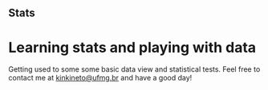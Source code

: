 ## Stats
# Learning stats and playing with data

Getting used to some some basic data view and statistical tests. Feel free to contact me at kinkineto@ufmg.br and have a good day!

